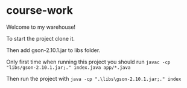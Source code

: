 # course-work

Welcome to my warehouse! 

To start the project clone it. 

Then add gson-2.10.1.jar to libs folder.

Only first time when running this project you should run `javac -cp "libs/gson-2.10.1.jar;." index.java app/*.java`

Then run the project with `java -cp ".\libs\gson-2.10.1.jar;." index`
